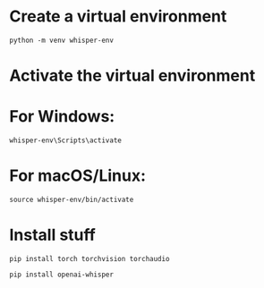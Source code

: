 # Create a virtual environment
`python -m venv whisper-env`

# Activate the virtual environment
# For Windows:
`whisper-env\Scripts\activate`

# For macOS/Linux:
`source whisper-env/bin/activate`

# Install stuff
`pip install torch torchvision torchaudio`

`pip install openai-whisper`